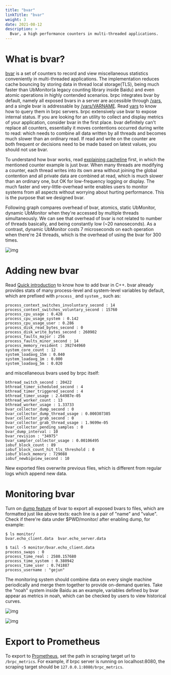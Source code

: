 ```yaml
---
title: "bvar"
linkTitle: "bvar"
weight: 3
date: 2021-08-12
description: >
  Bvar, a high performance counters in multi-threaded applications.
---
```

# What is bvar?

[bvar](https://github.com/brpc/brpc/tree/master/src/bvar/) is a set of counters to record and view miscellaneous statistics conveniently in multi-threaded applications. The implementation reduces cache bouncing by storing data in thread local storage(TLS), being much faster than UbMonitor(a legacy counting library inside Baidu) and even atomic operations in highly contended scenarios. brpc integrates bvar by default, namely all exposed bvars in a server are accessible through [/vars](http://brpc.baidu.com:8765/vars), and a single bvar is addressable by [/vars/VARNAME](http://brpc.baidu.com:8765/vars/rpc_socket_count). Read [vars](../../builtin-services/vars/) to know how to query them in brpc servers. brpc extensively use bvar to expose internal status. If you are looking for an utility to collect and display metrics of your application, consider bvar in the first place. bvar definitely can't replace all counters, essentially it moves contentions occurred during write to read: which needs to combine all data written by all threads and becomes much slower than an ordinary read. If read and write on the counter are both frequent or decisions need to be made based on latest values, you should not use bvar.

To understand how bvar works, read [explaining cacheline](../../rpc-in-depth/atomic-instructions/#cacheline) first, in which the mentioned counter example is just bvar. When many threads are modifying a counter, each thread writes into its own area without joining the global contention and all private data are combined at read, which is much slower than an ordinary one, but OK for low-frequency logging or display. The much faster and very-little-overhead write enables users to monitor systems from all aspects without worrying about hurting performance. This is the purpose that we designed bvar.

Following graph compares overhead of bvar, atomics, static UbMonitor, dynamic UbMonitor when they're accessed by multiple threads simultaneously. We can see that overhead of bvar is not related to number of threads basically, and being constantly low (~20 nanoseconds). As a contrast, dynamic UbMonitor costs 7 microseconds on each operation when there're 24 threads, which is the overhead of using the bvar for 300 times.

![img](/images/docs/bvar_perf.png)

# Adding new bvar

Read [Quick introduction](bvar_c++.md#quick-introduction) to know how to add bvar in C++.  bvar already provides stats of many process-level and system-level variables by default, which are prefixed with `process_` and `system_`, such as:

```
process_context_switches_involuntary_second : 14
process_context_switches_voluntary_second : 15760
process_cpu_usage : 0.428
process_cpu_usage_system : 0.142
process_cpu_usage_user : 0.286
process_disk_read_bytes_second : 0
process_disk_write_bytes_second : 260902
process_faults_major : 256
process_faults_minor_second : 14
process_memory_resident : 392744960
system_core_count : 12
system_loadavg_15m : 0.040
system_loadavg_1m : 0.000
system_loadavg_5m : 0.020
```

and miscellaneous bvars used by brpc itself:

```
bthread_switch_second : 20422
bthread_timer_scheduled_second : 4
bthread_timer_triggered_second : 4
bthread_timer_usage : 2.64987e-05
bthread_worker_count : 13
bthread_worker_usage : 1.33733
bvar_collector_dump_second : 0
bvar_collector_dump_thread_usage : 0.000307385
bvar_collector_grab_second : 0
bvar_collector_grab_thread_usage : 1.9699e-05
bvar_collector_pending_samples : 0
bvar_dump_interval : 10
bvar_revision : "34975"
bvar_sampler_collector_usage : 0.00106495
iobuf_block_count : 89
iobuf_block_count_hit_tls_threshold : 0
iobuf_block_memory : 729088
iobuf_newbigview_second : 10
```
New exported files overwrite previous files, which is different from regular logs which append new data.

# Monitoring bvar
Turn on [dump feature](bvar_c++.md#export-all-variables) of bvar to export all exposed bvars to files, which are formatted just like above texts: each line is a pair of "name" and "value". Check if there're data under $PWD/monitor/ after enabling dump, for example:

```
$ ls monitor/
bvar.echo_client.data  bvar.echo_server.data
 
$ tail -5 monitor/bvar.echo_client.data
process_swaps : 0
process_time_real : 2580.157680
process_time_system : 0.380942
process_time_user : 0.741887
process_username : "gejun"
```

The monitoring system should combine data on every single machine periodically and merge them together to provide on-demand queries. Take the "noah" system inside Baidu as an example, variables defined by bvar appear as metrics in noah, which can be checked by users to view historical curves.

![img](/images/docs/bvar_noah2.png)

![img](/images/docs/bvar_noah3.png)

# Export to Prometheus

To export to [Prometheus](https://prometheus.io), set the path in scraping target url to `/brpc_metrics`. For example, if brpc server is running on localhost:8080, the scraping target should be `127.0.0.1:8080/brpc_metrics`.